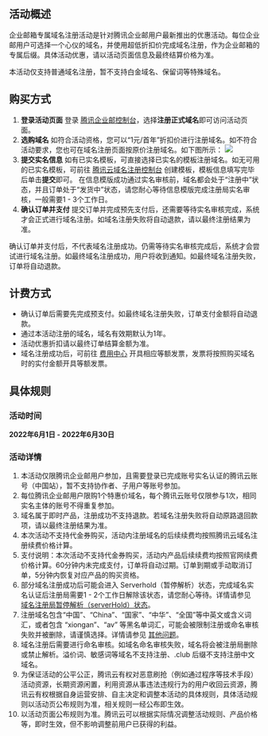 

## 活动概述

企业邮箱专属域名注册活动是针对腾讯企业邮用户最新推出的优惠活动。每位企业邮用户可选择一个心仪的域名，并使用超低折扣价完成域名注册，作为企业邮箱的专属后缀。具体活动优惠，请以活动页面信息及最终结算价格为准。

<dx-alert infotype="notice" title="">
本活动仅支持普通域名注册，暂不支持白金域名、保留词等特殊域名。
</dx-alert>




## 购买方式
1. **登录活动页面**
登录 [腾讯企业邮控制台](https://exmail.qq.com/login)，选择**注册正式域名**即可访问活动页面。
2. **选购域名**
如符合活动资格，您可以“1元/首年”折扣价进行注册域名。如不符合活动要求，您也可在域名注册页面按原价注册域名。如下图所示：
![](https://qcloudimg.tencent-cloud.cn/raw/d48880b231cb9915da2f160bbc091940.png)
3. **提交实名信息**
如有已实名模板，可直接选择已实名的模板注册域名。如无可用的已实名模板，可前往 [腾讯云域名注册控制台](https://console.cloud.tencent.com/domain/template) 创建模板，模板信息填写完毕后单击**提交**即可。
在信息模版成功通过实名审核前，域名都会处于“注册中”状态，并且订单处于“发货中”状态，请您耐心等待信息模版完成注册局实名审核，一般需要1 - 3个工作日。
4. **确认订单并支付**
提交订单并完成预先支付后，还需要等待实名审核完成，系统才会正式进行域名注册。如域名注册失败将自动退款，请以最终注册结果为准。
<dx-alert infotype="notice" title="">
确认订单并支付后，不代表域名注册成功。仍需等待实名审核完成后，系统才会尝试进行域名注册。如最终域名注册成功，用户将收到通知。如最终域名注册失败，订单将自动退款。
</dx-alert>


## 计费方式
- 确认订单后需要先完成预支付。如最终域名注册失败，订单支付金额将自动退款。
- 通过本活动注册的域名，域名有效期默认为1年。
- 活动优惠折扣请以最终订单结算金额为准。
- 域名注册成功后，可前往 [费用中心](https://console.cloud.tencent.com/expense/invoice) 开具相应等额发票，发票将按照购买域名时的实付金额开具等额发票。



## 具体规则

### 活动时间
**2022年6月1日 - 2022年6月30日**

### 活动详情
1. 本活动仅限腾讯企业邮用户参加，且需要登录已完成账号实名认证的腾讯云账号（中国站），暂不支持协作者、子用户等账号参加。
2. 每位腾讯企业邮用户限购1个特惠价域名，每个腾讯云账号仅限参与1次，相同实名主体的账号不得重复参加。
3. 域名属于即时产品，注册成功不支持退款。若域名注册失败将自动原路退回款项，请以最终注册结果为准。
4. 本次活动不支持代金券购买，活动内注册域名的后续续费均按照腾讯云域名注册续费价格计算。
5. 支付说明：本次活动不支持代金券购买，活动内产品后续续费均按照官网续费价格计算。60分钟内未完成支付，订单将自动过期。订单到期或手动取消订单，5分钟内恢复对应产品的购买资格。
6. 部分域名注册成功后可能会进入 Serverhold（暂停解析）状态，完成域名实名认证后注册局需要1 - 2个工作日解除该状态，请您耐心等待。详情请参见 [域名注册局暂停解析（serverHold）状态](https://cloud.tencent.com/document/product/242/54080)。
7. 注册域名包含“中国”、“China”、“国家”、“中华”、“全国”等中英文或含义词汇，或者包含 “xiongan”、“av” 等黑名单词汇，可能会被限制注册或命名审核失败并被删除，请谨慎选择。详情请参见 [其他问题](https://cloud.tencent.com/document/product/242/18621)。
8. 域名注册后需要进行命名审核。如域名命名审核失败，域名将会被注册局删除或禁止解析。溢价词、敏感词等域名不支持注册、.club 后缀不支持注册中文域名。
9. 为保证活动的公平公正，腾讯云有权对恶意刷抢（例如通过程序等技术手段）活动资源，长期资源闲置，利用资源从事违法违规行为的用户收回云资源，腾讯云有权根据自身运营安排、自主决定和调整本活动的具体规则，具体活动规则以活动页公布规则为准，相关规则一经公布即生效。
10. 以活动页面公布规则为准。腾讯云可以根据实际情况调整活动规则、产品价格等，即时生效，但不影响调整前用户已获得的利益。



